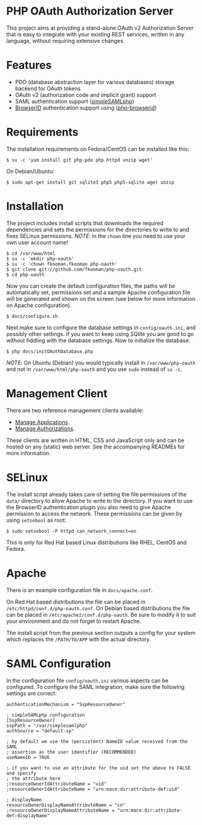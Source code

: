 # PHP OAuth Authorization Server

This project aims at providing a stand-alone OAuth v2 Authorization Server that
is easy to integrate with your existing REST services, written in any language, 
without requiring extensive changes.

# Features
* PDO (database abstraction layer for various databases) storage backend for
  OAuth tokens
* OAuth v2 (authorization code and implicit grant) support
* SAML authentication support ([simpleSAMLphp](http://www.simplesamlphp.org)) 
* [BrowserID](http://browserid.org) authentication support using 
([php-browserid](https://github.com/fkooman/php-browserid/))

# Requirements
The installation requirements on Fedora/CentOS can be installed like this:

    $ su -c 'yum install git php-pdo php httpd unzip wget'

On Debian/Ubuntu:

    $ sudo apt-get install git sqlite3 php5 php5-sqlite wget unzip

# Installation
The project includes install scripts that downloads the required dependencies
and sets the permissions for the directories to write to and fixes SELinux 
permissions. *NOTE*: in the `chown` line you need to use your own user account 
name!

    $ cd /var/www/html
    $ su -c 'mkdir php-oauth'
    $ su -c 'chown fkooman.fkooman php-oauth'
    $ git clone git://github.com/fkooman/php-oauth.git
    $ cd php-oauth

Now you can create the default configuration files, the paths will be 
automatically set, permissions set and a sample Apache configuration file will 
be generated and shown on the screen (see below for more information on
Apache configuration).

    $ docs/configure.sh

Next make sure to configure the database settings in `config/oauth.ini`, and 
possibly other settings. If you want to keep using SQlite you are good to go 
without fiddling with the database settings. Now to initialize the database:

    $ php docs/initOAuthDatabase.php

*NOTE*: On Ubuntu (Debian) you would typically install in `/var/www/php-oauth` and not 
in `/var/www/html/php-oauth` and you use `sudo` instead of `su -c`.

# Management Client
There are two reference management clients available:

* [Manage Applications](https://github.com/fkooman/html-manage-applications/). 
* [Manage Authorizations](https://github.com/fkooman/html-manage-authorizations/). 

These clients are written in HTML, CSS and JavaScript only and can be hosted on 
any (static) web server. See the accompanying READMEs for more information.

# SELinux
The install script already takes care of setting the file permissions of the
`data/` directory to allow Apache to write to the directory. If you want to use
the BrowserID authentication plugin you also need to give Apache permission to 
access the network. These permissions can be given by using `setsebool` as root:

    $ sudo setsebool -P httpd_can_network_connect=on

This is only for Red Hat based Linux distributions like RHEL, CentOS and 
Fedora.

# Apache
There is an example configuration file in `docs/apache.conf`. 

On Red Hat based distributions the file can be placed in 
`/etc/httpd/conf.d/php-oauth.conf`. On Debian based distributions the file can
be placed in `/etc/apache2/conf.d/php-oauth`. Be sure to modify it to suit your 
environment and do not forget to restart Apache. 

The install script from the previous section outputs a config for your system
which replaces the `/PATH/TO/APP` with the actual directory.

# SAML Configuration
In the configuration file `config/oauth.ini` various aspects can be configured. 
To configure the SAML integration, make sure the following settings are correct:

    authenticationMechanism = "SspResourceOwner"

    ; simpleSAMLphp configuration
    [SspResourceOwner]
    sspPath = "/var/simplesamlphp"
    authSource = "default-sp"

    ; by default we use the (persistent) NameID value received from the SAML 
    ; assertion as the user identifier (RECOMMENDED)
    useNameID = TRUE

    ; if you want to use an attribute for the uid set the above to FALSE and specify
    ; the attribute here
    ;resourceOwnerIdAttributeName = "uid"
    ;resourceOwnerIdAttributeName = "urn:mace:dir:attribute-def:uid"

    ; displayName
    resourceOwnerDisplayNameAttributeName = "cn"
    ;resourceOwnerDisplayNameAttributeName = "urn:mace:dir:attribute-def:displayName"

